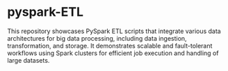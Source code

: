 # pyspark-ETL
This repository showcases PySpark ETL scripts that integrate various data architectures for big data processing, including data ingestion, transformation, and storage. It demonstrates scalable and fault-tolerant workflows using Spark clusters for efficient job execution and handling of large datasets.
